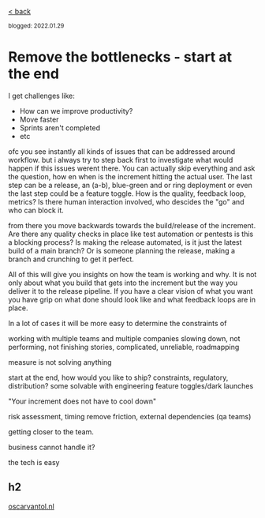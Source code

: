 [< back](index)

<sub>blogged: 2022.01.29</sub>

# Remove the bottlenecks - start at the end

I get challenges like:
- How can we improve productivity?
- Move faster
- Sprints aren't completed
- etc

ofc you see instantly all kinds of issues that can be addressed around workflow. but i always try to step back first to investigate what would happen if this issues werent there. You can actually skip everything and ask the question, how en when is the increment hitting the actual user. The last step can be a release, an (a-b), blue-green and or ring deployment or even the last step could be a feature toggle. How is the quality, feedback loop, metrics? Is there human interaction involved, who descides the "go" and who can block it.


from there you move backwards towards the build/release of the increment. Are there any quality checks in place like test automation or pentests is this a blocking process? Is making the release automated, is it just the latest build of a main branch? Or is someone planning the release, making a branch and crunching to get it perfect. 

All of this will give you insights on how the team is working and why. It is not only about what you build that gets into the increment but the way you deliver it to the release pipeline. If you have a clear vision of what you want you have grip on what done should look like and what feedback loops are in place.

In a lot of cases it will be more easy to determine the constraints of 


working with multiple teams and multiple companies
slowing down, not performing, not finishing stories, complicated, unreliable, roadmapping

measure is not solving anything

start at the end, how would you like to ship? constraints, regulatory, distribution?
some solvable with engineering
feature toggles/dark launches

"Your increment does not have to cool down"

risk assessment, timing
remove friction, external dependencies (qa teams)


getting closer to the team.

business cannot handle it?

the tech is easy



## h2


[oscarvantol.nl](https://oscarvantol.nl) 
